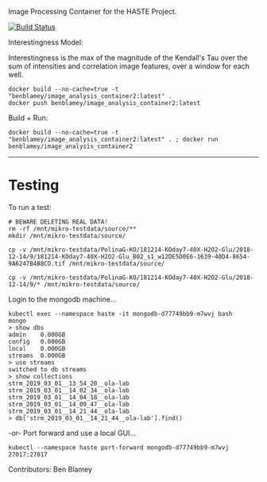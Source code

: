 Image Processing Container for the HASTE Project.


[![Build Status](https://travis-ci.org/HASTE-project/haste-image-analysis-container2.svg?branch=master)](https://travis-ci.org/HASTE-project/haste-image-analysis-container2)



Interestingness Model:

Interestingness is the max of the magnitude of the Kendall's Tau over the sum of intensities and correlation image features, over a window for each well. 

```
docker build --no-cache=true -t "benblamey/image_analysis_container2:latest" .
docker push benblamey/image_analysis_container2:latest
```

Build + Run:
```
docker build --no-cache=true -t "benblamey/image_analysis_container2:latest" . ; docker run benblamey/image_analysis_container2
```


----
# Testing

To run a test:
```
# BEWARE DELETING REAL DATA!
rm -rf /mnt/mikro-testdata/source/**
mkdir /mnt/mikro-testdata/source/

cp -v /mnt/mikro-testdata/PolinaG-KO/181214-KOday7-40X-H2O2-Glu/2018-12-14/9/181214-KOday7-40X-H2O2-Glu_B02_s1_w12DE5D0E6-1639-40D4-8654-9A6247B4B8CD.tif /mnt/mikro-testdata/source/ 

cp -v /mnt/mikro-testdata/PolinaG-KO/181214-KOday7-40X-H2O2-Glu/2018-12-14/9/* /mnt/mikro-testdata/source/ 
```

Login to the mongodb machine...
```
kubectl exec --namespace haste -it mongodb-d77749bb9-m7wvj bash
mongo
> show dbs
admin    0.000GB
config   0.000GB
local    0.000GB
streams  0.000GB
> use streams
switched to db streams
> show collections
strm_2019_03_01__13_54_20__ola-lab
strm_2019_03_01__14_02_34__ola-lab
strm_2019_03_01__14_04_18__ola-lab
strm_2019_03_01__14_09_47__ola-lab
strm_2019_03_01__14_21_44__ola-lab
> db['strm_2019_03_01__14_21_44__ola-lab'].find()

```

-or-
Port forward and use a local GUI...

```
kubectl --namespace haste port-forward mongodb-d77749bb9-m7wvj 27017:27017 
```



Contributors: Ben Blamey
